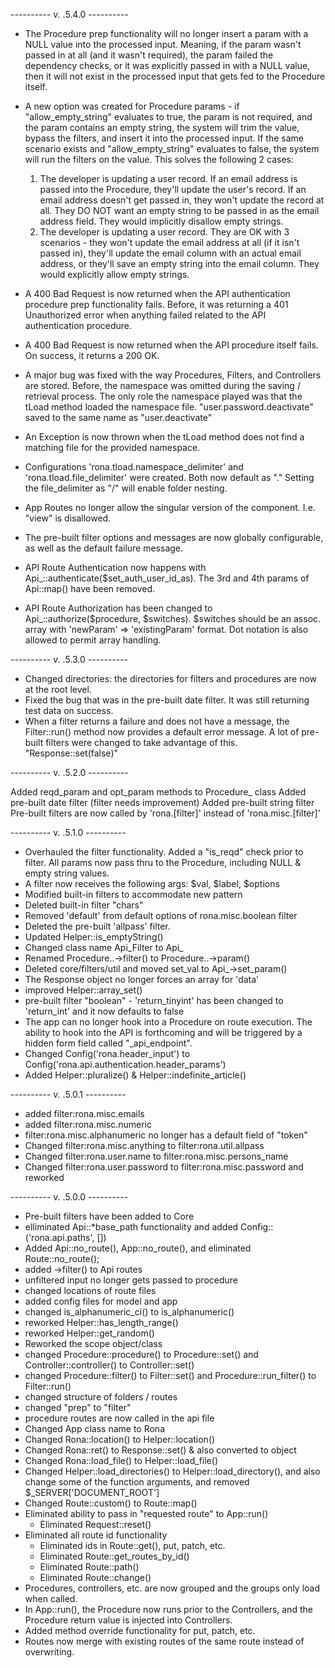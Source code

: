 ---------- v. .5.4.0 ----------

- The Procedure prep functionality will no longer insert a param with a NULL value into the processed input. Meaning, if the param wasn't passed in at all (and it wasn't required), the param failed the dependency checks, or it was explicitly passed in with a NULL value, then it will not exist in the processed input that gets fed to the Procedure itself.

- A new option was created for Procedure params - if "allow_empty_string" evaluates to true, the param is not required, and the param contains an empty string, the system will trim the value, bypass the filters, and insert it into the processed input. If the same scenario exists and "allow_empty_string" evaluates to false, the system will run the filters on the value. This solves the following 2 cases:
	1) The developer is updating a user record. If an email address is passed into the Procedure, they'll update the user's record. If an email address doesn't get passed in, they won't update the record at all. They DO NOT want an empty string to be passed in as the email address field. They would implicitly disallow empty strings.
	2) The developer is updating a user record. They are OK with 3 scenarios - they won't update the email address at all (if it isn't passed in), they'll update the email column with an actual email address, or they'll save an empty string into the email column. They would explicitly allow empty strings.

- A 400 Bad Request is now returned when the API authentication procedure prep functionality fails. Before, it was returning a 401 Unauthorized	error when anything failed related to the API authentication procedure.

- A 400 Bad Request is now returned when the API procedure itself fails. On success, it returns a 200 OK.

- A major bug was fixed with the way Procedures, Filters, and Controllers are stored. Before, the namespace was omitted during the saving / retrieval process. The only role the namespace played was that the tLoad method loaded the namespace file. "user.password.deactivate" saved to the same name as "user.deactivate"

- An Exception is now thrown when the tLoad method does not find a matching file for the provided namespace.

- Configurations 'rona.tload.namespace_delimiter' and 'rona.tload.file_delimiter' were created. Both now default as "." Setting the file_delimiter as "/" will enable folder nesting.

- App Routes no longer allow the singular version of the component. I.e. "view" is disallowed.

- The pre-built filter options and messages are now globally configurable, as well as the default failure message.

- API Route Authentication now happens with Api_::authenticate($set_auth_user_id_as). The 3rd and 4th params of Api::map() have been removed.

- API Route Authorization has been changed to Api_::authorize($procedure, $switches). $switches should be an assoc. array with 'newParam' => 'existingParam' format. Dot notation is also allowed to permit array handling.

---------- v. .5.3.0 ----------

- Changed directories: the directories for filters and procedures are now at the root level.
- Fixed the bug that was in the pre-built date filter. It was still returning test data on success.
- When a filter returns a failure and does not have a message, the Filter::run() method now provides a default error message. A lot of pre-built filters were changed to take advantage of this. "Response::set(false)"

---------- v. .5.2.0 ----------

Added reqd_param and opt_param methods to Procedure_ class
Added pre-built date filter (filter needs improvement)
Added pre-built string filter
Pre-built filters are now called by 'rona.[filter]' instead of 'rona.misc.[filter]'

---------- v. .5.1.0 ----------

- Overhauled the filter functionality. Added a "is_reqd" check prior to filter. All params now pass thru to the Procedure, including NULL & empty string values.
- A filter now receives the following args: $val, $label, $options
- Modified built-in filters to accommodate new pattern
- Deleted built-in filter "chars"
- Removed 'default' from default options of rona.misc.boolean filter
- Deleted the pre-built 'allpass' filter.
- Updated Helper::is_emptyString()
- Changed class name Api_Filter to Api_
- Renamed Procedure..->filter() to Procedure..->param()
- Deleted core/filters/util and moved set_val to Api_->set_param()
- The Response object no longer forces an array for 'data'
- improved Helper::array_set()
- pre-built filter "boolean" - 'return_tinyint' has been changed to 'return_int' and it now defaults to false
- The app can no longer hook into a Procedure on route execution. The ability to hook into the API is forthcoming and will be triggered by a hidden form field called "_api_endpoint".
- Changed Config('rona.header_input') to Config('rona.api.authentication.header_params')
- Added Helper::pluralize() & Helper::indefinite_article()

---------- v. .5.0.1 ----------

- added filter:rona.misc.emails
- added filter:rona.misc.numeric
- filter:rona.misc.alphanumeric no longer has a default field of "token"
- Changed filter:rona.misc.anything to filter:rona.util.allpass
- Changed filter:rona.user.name to filter:rona.misc.persons_name
- Changed filter:rona.user.password to filter:rona.misc.password and reworked

---------- v. .5.0.0 ----------

- Pre-built filters have been added to Core
- elliminated Api::*base_path functionality and added Config::('rona.api.paths', [])
- Added Api::no_route(), App::no_route(), and eliminated Route::no_route();
- added ->filter() to Api routes
- unfiltered input no longer gets passed to procedure
- changed locations of route files
- added config files for model and app
- changed is_alphanumeric_ci() to is_alphanumeric()
- reworked Helper::has_length_range()
- reworked Helper::get_random()
- Reworked the scope object/class
- changed Procedure::procedure() to Procedure::set() and Controller::controller() to Controller::set()
- changed Procedure::filter() to Filter::set() and Procedure::run_filter() to Filter::run()
- changed structure of folders / routes
- changed "prep" to "filter"
- procedure routes are now called in the api file
- Changed App class name to Rona
- Changed Rona::location() to Helper::location()
- Changed Rona::ret() to Response::set() & also converted to object
- Changed Rona::load_file() to Helper::load_file()
- Changed Helper::load_directories() to Helper::load_directory(), and also change some of the function arguments, and removed $_SERVER['DOCUMENT_ROOT']
- Changed Route::custom() to Route::map()
- Eliminated ability to pass in "requested route" to App::run()
	- Eliminated Request::reset()
- Eliminated all route id functionality
	- Eliminated ids in Route::get(), put, patch, etc.
	- Eliminated Route::get_routes_by_id()
	- Eliminated Route::path()
	- Eliminated Route::change()
- Procedures, controllers, etc. are now grouped and the groups only load when called.
- In App::run(), the Procedure now runs prior to the Controllers, and the Procedure return value is injected into Controllers.
- Added method override functionality for put, patch, etc.
- Routes now merge with existing routes of the same route instead of overwriting.
